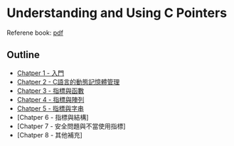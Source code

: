 # Understanding and Using C Pointers
Referene book: [pdf](./understanding%20and%20using%20c%20pointers%20book.pdf)

## Outline
* [Chatper 1 - 入門](./chapter1/chapter1.md)
* [Chatper 2 - C語言的動態記憶體管理](./chapter2/chapter2.md)
* [Chatper 3 - 指標與函數](./chapter3/chapter3.md)
* [Chatper 4 - 指標與陣列](./chapter4/chapter4.md)
* [Chatper 5 - 指標與字串](./chapter5/chapter5.md)
* [Chatper 6 - 指標與結構]
* [Chatper 7 - 安全問題與不當使用指標]
* [Chatper 8 - 其他補充]
